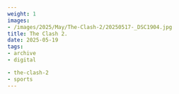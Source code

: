 ```yaml
---
weight: 1
images:
- /images/2025/May/The-Clash-2/20250517-_DSC1904.jpg
title: The Clash 2.
date: 2025-05-19
tags:
- archive
- digital

- the-clash-2
- sports
---
```


